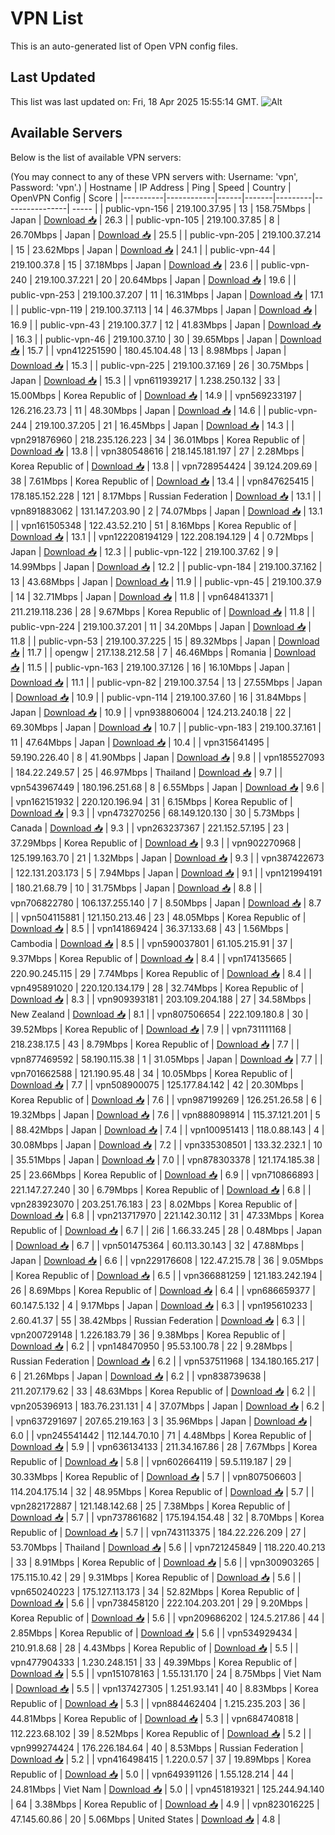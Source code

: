 # VPN List

This is an auto-generated list of Open VPN config files.

## Last Updated

This list was last updated on: Fri, 18 Apr 2025 15:55:14 GMT.
![Alt](https://repobeats.axiom.co/api/embed/186b98318ef1479477931607c1ad7d823f12451f.svg "Repobeats analytics image")

## Available Servers

Below is the list of available VPN servers:

(You may connect to any of these VPN servers with: Username: 'vpn', Password: 'vpn'.)
| Hostname | IP Address | Ping | Speed | Country | OpenVPN Config | Score |
|----------|------------|------|-------|---------|----------------| ----- |
| public-vpn-156 | 219.100.37.95 | 13 | 158.75Mbps | Japan | [Download 📥](./configs/server_0_JP.ovpn) | 26.3 |
| public-vpn-105 | 219.100.37.85 | 8 | 26.70Mbps | Japan | [Download 📥](./configs/server_1_JP.ovpn) | 25.5 |
| public-vpn-205 | 219.100.37.214 | 15 | 23.62Mbps | Japan | [Download 📥](./configs/server_2_JP.ovpn) | 24.1 |
| public-vpn-44 | 219.100.37.8 | 15 | 37.18Mbps | Japan | [Download 📥](./configs/server_3_JP.ovpn) | 23.6 |
| public-vpn-240 | 219.100.37.221 | 20 | 20.64Mbps | Japan | [Download 📥](./configs/server_4_JP.ovpn) | 19.6 |
| public-vpn-253 | 219.100.37.207 | 11 | 16.31Mbps | Japan | [Download 📥](./configs/server_5_JP.ovpn) | 17.1 |
| public-vpn-119 | 219.100.37.113 | 14 | 46.37Mbps | Japan | [Download 📥](./configs/server_6_JP.ovpn) | 16.9 |
| public-vpn-43 | 219.100.37.7 | 12 | 41.83Mbps | Japan | [Download 📥](./configs/server_7_JP.ovpn) | 16.3 |
| public-vpn-46 | 219.100.37.10 | 30 | 39.65Mbps | Japan | [Download 📥](./configs/server_8_JP.ovpn) | 15.7 |
| vpn412251590 | 180.45.104.48 | 13 | 8.98Mbps | Japan | [Download 📥](./configs/server_9_JP.ovpn) | 15.3 |
| public-vpn-225 | 219.100.37.169 | 26 | 30.75Mbps | Japan | [Download 📥](./configs/server_10_JP.ovpn) | 15.3 |
| vpn611939217 | 1.238.250.132 | 33 | 15.00Mbps | Korea Republic of | [Download 📥](./configs/server_11_KR.ovpn) | 14.9 |
| vpn569233197 | 126.216.23.73 | 11 | 48.30Mbps | Japan | [Download 📥](./configs/server_12_JP.ovpn) | 14.6 |
| public-vpn-244 | 219.100.37.205 | 21 | 16.45Mbps | Japan | [Download 📥](./configs/server_13_JP.ovpn) | 14.3 |
| vpn291876960 | 218.235.126.223 | 34 | 36.01Mbps | Korea Republic of | [Download 📥](./configs/server_14_KR.ovpn) | 13.8 |
| vpn380548616 | 218.145.181.197 | 27 | 2.28Mbps | Korea Republic of | [Download 📥](./configs/server_15_KR.ovpn) | 13.8 |
| vpn728954424 | 39.124.209.69 | 38 | 7.61Mbps | Korea Republic of | [Download 📥](./configs/server_16_KR.ovpn) | 13.4 |
| vpn847625415 | 178.185.152.228 | 121 | 8.17Mbps | Russian Federation | [Download 📥](./configs/server_17_RU.ovpn) | 13.1 |
| vpn891883062 | 131.147.203.90 | 2 | 74.07Mbps | Japan | [Download 📥](./configs/server_18_JP.ovpn) | 13.1 |
| vpn161505348 | 122.43.52.210 | 51 | 8.16Mbps | Korea Republic of | [Download 📥](./configs/server_19_KR.ovpn) | 13.1 |
| vpn122208194129 | 122.208.194.129 | 4 | 0.72Mbps | Japan | [Download 📥](./configs/server_20_JP.ovpn) | 12.3 |
| public-vpn-122 | 219.100.37.62 | 9 | 14.99Mbps | Japan | [Download 📥](./configs/server_21_JP.ovpn) | 12.2 |
| public-vpn-184 | 219.100.37.162 | 13 | 43.68Mbps | Japan | [Download 📥](./configs/server_22_JP.ovpn) | 11.9 |
| public-vpn-45 | 219.100.37.9 | 14 | 32.71Mbps | Japan | [Download 📥](./configs/server_23_JP.ovpn) | 11.8 |
| vpn648413371 | 211.219.118.236 | 28 | 9.67Mbps | Korea Republic of | [Download 📥](./configs/server_24_KR.ovpn) | 11.8 |
| public-vpn-224 | 219.100.37.201 | 11 | 34.20Mbps | Japan | [Download 📥](./configs/server_25_JP.ovpn) | 11.8 |
| public-vpn-53 | 219.100.37.225 | 15 | 89.32Mbps | Japan | [Download 📥](./configs/server_26_JP.ovpn) | 11.7 |
| opengw | 217.138.212.58 | 7 | 46.46Mbps | Romania | [Download 📥](./configs/server_27_RO.ovpn) | 11.5 |
| public-vpn-163 | 219.100.37.126 | 16 | 16.10Mbps | Japan | [Download 📥](./configs/server_28_JP.ovpn) | 11.1 |
| public-vpn-82 | 219.100.37.54 | 13 | 27.55Mbps | Japan | [Download 📥](./configs/server_29_JP.ovpn) | 10.9 |
| public-vpn-114 | 219.100.37.60 | 16 | 31.84Mbps | Japan | [Download 📥](./configs/server_30_JP.ovpn) | 10.9 |
| vpn938806004 | 124.213.240.18 | 22 | 69.30Mbps | Japan | [Download 📥](./configs/server_31_JP.ovpn) | 10.7 |
| public-vpn-183 | 219.100.37.161 | 11 | 47.64Mbps | Japan | [Download 📥](./configs/server_32_JP.ovpn) | 10.4 |
| vpn315641495 | 59.190.226.40 | 8 | 41.90Mbps | Japan | [Download 📥](./configs/server_33_JP.ovpn) | 9.8 |
| vpn185527093 | 184.22.249.57 | 25 | 46.97Mbps | Thailand | [Download 📥](./configs/server_34_TH.ovpn) | 9.7 |
| vpn543967449 | 180.196.251.68 | 8 | 6.55Mbps | Japan | [Download 📥](./configs/server_35_JP.ovpn) | 9.6 |
| vpn162151932 | 220.120.196.94 | 31 | 6.15Mbps | Korea Republic of | [Download 📥](./configs/server_36_KR.ovpn) | 9.3 |
| vpn473270256 | 68.149.120.130 | 30 | 5.73Mbps | Canada | [Download 📥](./configs/server_37_CA.ovpn) | 9.3 |
| vpn263237367 | 221.152.57.195 | 23 | 37.29Mbps | Korea Republic of | [Download 📥](./configs/server_38_KR.ovpn) | 9.3 |
| vpn902270968 | 125.199.163.70 | 21 | 1.32Mbps | Japan | [Download 📥](./configs/server_39_JP.ovpn) | 9.3 |
| vpn387422673 | 122.131.203.173 | 5 | 7.94Mbps | Japan | [Download 📥](./configs/server_40_JP.ovpn) | 9.1 |
| vpn121994191 | 180.21.68.79 | 10 | 31.75Mbps | Japan | [Download 📥](./configs/server_41_JP.ovpn) | 8.8 |
| vpn706822780 | 106.137.255.140 | 7 | 8.50Mbps | Japan | [Download 📥](./configs/server_42_JP.ovpn) | 8.7 |
| vpn504115881 | 121.150.213.46 | 23 | 48.05Mbps | Korea Republic of | [Download 📥](./configs/server_43_KR.ovpn) | 8.5 |
| vpn141869424 | 36.37.133.68 | 43 | 1.56Mbps | Cambodia | [Download 📥](./configs/server_44_KH.ovpn) | 8.5 |
| vpn590037801 | 61.105.215.91 | 37 | 9.37Mbps | Korea Republic of | [Download 📥](./configs/server_45_KR.ovpn) | 8.4 |
| vpn174135665 | 220.90.245.115 | 29 | 7.74Mbps | Korea Republic of | [Download 📥](./configs/server_46_KR.ovpn) | 8.4 |
| vpn495891020 | 220.120.134.179 | 28 | 32.74Mbps | Korea Republic of | [Download 📥](./configs/server_47_KR.ovpn) | 8.3 |
| vpn909393181 | 203.109.204.188 | 27 | 34.58Mbps | New Zealand | [Download 📥](./configs/server_48_NZ.ovpn) | 8.1 |
| vpn807506654 | 222.109.180.8 | 30 | 39.52Mbps | Korea Republic of | [Download 📥](./configs/server_49_KR.ovpn) | 7.9 |
| vpn731111168 | 218.238.17.5 | 43 | 8.79Mbps | Korea Republic of | [Download 📥](./configs/server_50_KR.ovpn) | 7.7 |
| vpn877469592 | 58.190.115.38 | 1 | 31.05Mbps | Japan | [Download 📥](./configs/server_51_JP.ovpn) | 7.7 |
| vpn701662588 | 121.190.95.48 | 34 | 10.05Mbps | Korea Republic of | [Download 📥](./configs/server_52_KR.ovpn) | 7.7 |
| vpn508900075 | 125.177.84.142 | 42 | 20.30Mbps | Korea Republic of | [Download 📥](./configs/server_53_KR.ovpn) | 7.6 |
| vpn987199269 | 126.251.26.58 | 6 | 19.32Mbps | Japan | [Download 📥](./configs/server_54_JP.ovpn) | 7.6 |
| vpn888098914 | 115.37.121.201 | 5 | 88.42Mbps | Japan | [Download 📥](./configs/server_55_JP.ovpn) | 7.4 |
| vpn100951413 | 118.0.88.143 | 4 | 30.08Mbps | Japan | [Download 📥](./configs/server_56_JP.ovpn) | 7.2 |
| vpn335308501 | 133.32.232.1 | 10 | 35.51Mbps | Japan | [Download 📥](./configs/server_57_JP.ovpn) | 7.0 |
| vpn878303378 | 121.174.185.38 | 25 | 23.66Mbps | Korea Republic of | [Download 📥](./configs/server_58_KR.ovpn) | 6.9 |
| vpn710866893 | 221.147.27.240 | 30 | 6.79Mbps | Korea Republic of | [Download 📥](./configs/server_59_KR.ovpn) | 6.8 |
| vpn283923070 | 203.251.76.183 | 23 | 8.02Mbps | Korea Republic of | [Download 📥](./configs/server_60_KR.ovpn) | 6.8 |
| vpn213717970 | 221.142.30.112 | 31 | 47.33Mbps | Korea Republic of | [Download 📥](./configs/server_61_KR.ovpn) | 6.7 |
| 2i6 | 1.66.33.245 | 28 | 0.48Mbps | Japan | [Download 📥](./configs/server_62_JP.ovpn) | 6.7 |
| vpn501475364 | 60.113.30.143 | 32 | 47.88Mbps | Japan | [Download 📥](./configs/server_63_JP.ovpn) | 6.6 |
| vpn229176608 | 122.47.215.78 | 36 | 9.05Mbps | Korea Republic of | [Download 📥](./configs/server_64_KR.ovpn) | 6.5 |
| vpn366881259 | 121.183.242.194 | 26 | 8.69Mbps | Korea Republic of | [Download 📥](./configs/server_65_KR.ovpn) | 6.4 |
| vpn686659377 | 60.147.5.132 | 4 | 9.17Mbps | Japan | [Download 📥](./configs/server_66_JP.ovpn) | 6.3 |
| vpn195610233 | 2.60.41.37 | 55 | 38.42Mbps | Russian Federation | [Download 📥](./configs/server_67_RU.ovpn) | 6.3 |
| vpn200729148 | 1.226.183.79 | 36 | 9.38Mbps | Korea Republic of | [Download 📥](./configs/server_68_KR.ovpn) | 6.2 |
| vpn148470950 | 95.53.100.78 | 22 | 9.28Mbps | Russian Federation | [Download 📥](./configs/server_69_RU.ovpn) | 6.2 |
| vpn537511968 | 134.180.165.217 | 6 | 21.26Mbps | Japan | [Download 📥](./configs/server_70_JP.ovpn) | 6.2 |
| vpn838739638 | 211.207.179.62 | 33 | 48.63Mbps | Korea Republic of | [Download 📥](./configs/server_71_KR.ovpn) | 6.2 |
| vpn205396913 | 183.76.231.131 | 4 | 37.07Mbps | Japan | [Download 📥](./configs/server_72_JP.ovpn) | 6.2 |
| vpn637291697 | 207.65.219.163 | 3 | 35.96Mbps | Japan | [Download 📥](./configs/server_73_JP.ovpn) | 6.0 |
| vpn245541442 | 112.144.70.10 | 71 | 4.48Mbps | Korea Republic of | [Download 📥](./configs/server_74_KR.ovpn) | 5.9 |
| vpn636134133 | 211.34.167.86 | 28 | 7.67Mbps | Korea Republic of | [Download 📥](./configs/server_75_KR.ovpn) | 5.8 |
| vpn602664119 | 59.5.119.187 | 29 | 30.33Mbps | Korea Republic of | [Download 📥](./configs/server_76_KR.ovpn) | 5.7 |
| vpn807506603 | 114.204.175.14 | 32 | 48.95Mbps | Korea Republic of | [Download 📥](./configs/server_77_KR.ovpn) | 5.7 |
| vpn282172887 | 121.148.142.68 | 25 | 7.38Mbps | Korea Republic of | [Download 📥](./configs/server_78_KR.ovpn) | 5.7 |
| vpn737861682 | 175.194.154.48 | 32 | 8.70Mbps | Korea Republic of | [Download 📥](./configs/server_79_KR.ovpn) | 5.7 |
| vpn743113375 | 184.22.226.209 | 27 | 53.70Mbps | Thailand | [Download 📥](./configs/server_80_TH.ovpn) | 5.6 |
| vpn721245849 | 118.220.40.213 | 33 | 8.91Mbps | Korea Republic of | [Download 📥](./configs/server_81_KR.ovpn) | 5.6 |
| vpn300903265 | 175.115.10.42 | 29 | 9.31Mbps | Korea Republic of | [Download 📥](./configs/server_82_KR.ovpn) | 5.6 |
| vpn650240223 | 175.127.113.173 | 34 | 52.82Mbps | Korea Republic of | [Download 📥](./configs/server_83_KR.ovpn) | 5.6 |
| vpn738458120 | 222.104.203.201 | 29 | 9.20Mbps | Korea Republic of | [Download 📥](./configs/server_84_KR.ovpn) | 5.6 |
| vpn209686202 | 124.5.217.86 | 44 | 2.85Mbps | Korea Republic of | [Download 📥](./configs/server_85_KR.ovpn) | 5.6 |
| vpn534929434 | 210.91.8.68 | 28 | 4.43Mbps | Korea Republic of | [Download 📥](./configs/server_86_KR.ovpn) | 5.5 |
| vpn477904333 | 1.230.248.151 | 33 | 49.39Mbps | Korea Republic of | [Download 📥](./configs/server_87_KR.ovpn) | 5.5 |
| vpn151078163 | 1.55.131.170 | 24 | 8.75Mbps | Viet Nam | [Download 📥](./configs/server_88_VN.ovpn) | 5.5 |
| vpn137427305 | 1.251.93.141 | 40 | 8.83Mbps | Korea Republic of | [Download 📥](./configs/server_89_KR.ovpn) | 5.3 |
| vpn884462404 | 1.215.235.203 | 36 | 44.81Mbps | Korea Republic of | [Download 📥](./configs/server_90_KR.ovpn) | 5.3 |
| vpn684740818 | 112.223.68.102 | 39 | 8.52Mbps | Korea Republic of | [Download 📥](./configs/server_91_KR.ovpn) | 5.2 |
| vpn999274424 | 176.226.184.64 | 40 | 8.53Mbps | Russian Federation | [Download 📥](./configs/server_92_RU.ovpn) | 5.2 |
| vpn416498415 | 1.220.0.57 | 37 | 19.89Mbps | Korea Republic of | [Download 📥](./configs/server_93_KR.ovpn) | 5.0 |
| vpn649391126 | 1.55.128.214 | 44 | 24.81Mbps | Viet Nam | [Download 📥](./configs/server_94_VN.ovpn) | 5.0 |
| vpn451819321 | 125.244.94.140 | 64 | 3.38Mbps | Korea Republic of | [Download 📥](./configs/server_95_KR.ovpn) | 4.9 |
| vpn823016225 | 47.145.60.86 | 20 | 5.06Mbps | United States | [Download 📥](./configs/server_96_US.ovpn) | 4.8 |
